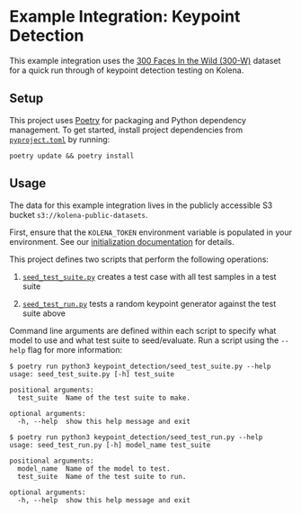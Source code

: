 # Example Integration: Keypoint Detection

This example integration uses the [300 Faces In the Wild (300-W)](https://ibug.doc.ic.ac.uk/resources/300-W/) dataset for a quick run through of keypoint detection testing on Kolena.

## Setup

This project uses [Poetry](https://python-poetry.org/) for packaging and Python dependency management. To get started,
install project dependencies from [`pyproject.toml`](./pyproject.toml) by running:

```shell
poetry update && poetry install
```

## Usage

The data for this example integration lives in the publicly accessible S3 bucket `s3://kolena-public-datasets`.

First, ensure that the `KOLENA_TOKEN` environment variable is populated in your environment. See our
[initialization documentation](https://docs.kolena.io/testing-with-kolena/using-kolena-client#initialization) for
details.

This project defines two scripts that perform the following operations:

1. [`seed_test_suite.py`](keypoint_detection/seed_test_suite.py) creates a test case with all test samples in a test suite

2. [`seed_test_run.py`](keypoint_detection/seed_test_run.py) tests a random keypoint generator against the test suite above

Command line arguments are defined within each script to specify what model to use and what test suite to seed/evaluate.
Run a script using the `--help` flag for more information:

```shell
$ poetry run python3 keypoint_detection/seed_test_suite.py --help
usage: seed_test_suite.py [-h] test_suite

positional arguments:
  test_suite  Name of the test suite to make.

optional arguments:
  -h, --help  show this help message and exit
```

```shell
$ poetry run python3 keypoint_detection/seed_test_run.py --help
usage: seed_test_run.py [-h] model_name test_suite

positional arguments:
  model_name  Name of the model to test.
  test_suite  Name of the test suite to run.

optional arguments:
  -h, --help  show this help message and exit
```
